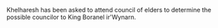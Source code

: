 Khelharesh has been asked to attend council of elders to determine the possible councilor to King Boranel ir'Wynarn.